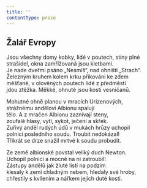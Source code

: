 ```yaml
---
title: ''
contentType: prose
---
```


## Žalář Evropy

Jsou všechny domy kobky, lidé v poutech, stíny plné  
strašidel, okna zamřížovaná jsou kletbami.  
Je nade dveřmi psáno „Nesmíš“, nad ohništi „Strach“.  
Železným kruhem kolem krku přikováni ke zdem  
měšťané, v olověných poutech lidé z předměstí  
jdou ztěžka. Měkké, ohnuté jsou kosti vesničanů.

Mohutné ohně planou v mracích Urizenových,  
strážnému andělovi Albionu spalují  
tělo. A z mračen Albionu zaznívají steny,  
zoufalé hlasy, vytí, sykot, ječení a skřek.  
Zuřivý anděl rudých údů v mukách hrůzy uchopil  
polnici posledního soudu. Troubit nedokázal!  
Třikrát se drze snažil mrtvé k soudu probudit.

Ze země albionské povstal veliký duch Newton.  
Uchopil polnici a mocně na ni zatroubil!  
Zástupy andělů jak žluté listí na podzim  
klesaly k zemi chladným nebem, hledaly své hroby,  
chřestily s kvílením a nářkem jejich duté kosti.
